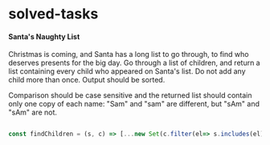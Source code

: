 # solved-tasks

#### Santa's Naughty List
     
 Christmas is coming, and Santa has a long list to go through, to find who deserves presents for the big day. Go through a list of children, and return a list containing every child who appeared on Santa's list. Do not add any child more than once. Output should be sorted.
 
 Comparison should be case sensitive and the returned list should contain only one copy of each name: "Sam" and "sam" are different, but "sAm" and "sAm" are not.

  
   
   
```javascript

const findChildren = (s, c) => [...new Set(c.filter(el=> s.includes(el)).sort())];







```
